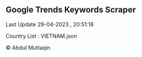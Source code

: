 

## Google Trends Keywords Scraper 
 
Last Update 29-04-2023 , 20:51:18

Country List :
VIETNAM.json



© Abdul Muttaqin 
